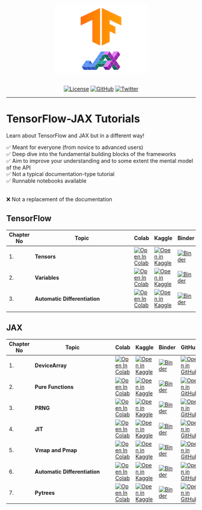 <div align='center'>

<img src='static/combined_logo.png' width="250" height=180>
<br><br>

[![License](https://img.shields.io/badge/license-MIT-brightgreen)](https://github.com/AakashKumarNain/TF_JAX_tutorials/blob/main/LICENSE)
[![GitHub](https://img.shields.io/github/stars/AakashKumarNain/TF_JAX_tutorials?color=yellowgreen&logo=github)](https://github.com/AakashKumarNain/TF_JAX_tutorials)
[![Twitter](https://img.shields.io/twitter/follow/A_K_Nain?style=social)](https://twitter.com/A_K_Nain)

---
</div>

# TensorFlow-JAX Tutorials

Learn about TensorFlow and JAX but in a different way!

✅ Meant for everyone (from novice to advanced users) <br>
✅ Deep dive into the fundamental building blocks of the frameworks <br>
✅ Aim to improve your understanding and to some extent the mental model of the API <br>
✅ Not a typical  documentation-type tutorial <br>
✅ Runnable notebooks available <br> <br>

:x: Not a replacement of the documentation

## TensorFlow

| Chapter No   | <div style="width:250px">Topic</div> | Colab | Kaggle | Binder | GitHub |
| ------------ | -----------------------------------  | ----- | ------ | ------ | ------ |
|  1.  | **Tensors**| [![Open In Colab](https://colab.research.google.com/assets/colab-badge.svg)](https://colab.research.google.com/github/AakashKumarNain/TF_JAX_tutorials/blob/main/src/notebooks/tensorflow_tutorials/chapter_1_tensors.ipynb) |[![Open in Kaggle](https://img.shields.io/static/v1?label=&message=Open%20in%20Kaggle&labelColor=grey&color=blue&logo=kaggle)](https://www.kaggle.com/aakashnain/tf-jax-tutorials-part1)  | [![Binder](https://mybinder.org/badge_logo.svg)](https://mybinder.org/v2/gh/AakashKumarNain/TF_JAX_tutorials/main?filepath=src%2Fnotebooks%2Ftensorflow_tutorials%2Fchapter_1_tensors.ipynb) |[![Open in GitHub](https://img.shields.io/static/v1?label=&message=Open%20in%20GitHub&labelColor=grey&color=blue&logo=github)](https://github.com/AakashKumarNain/TF_JAX_tutorials/blob/main/src/notebooks/tensorflow_tutorials/chapter_1_tensors.ipynb) |
|  2.  | **Variables**| [![Open In Colab](https://colab.research.google.com/assets/colab-badge.svg)](https://colab.research.google.com/github/AakashKumarNain/TF_JAX_tutorials/blob/main/src/notebooks/tensorflow_tutorials/chapter_2_variables.ipynb) |[![Open in Kaggle](https://img.shields.io/static/v1?label=&message=Open%20in%20Kaggle&labelColor=grey&color=blue&logo=kaggle)](https://www.kaggle.com/aakashnain/tf-jax-tutorials-part2)  | [![Binder](https://mybinder.org/badge_logo.svg)](https://mybinder.org/v2/gh/AakashKumarNain/TF_JAX_tutorials/main?filepath=src%2Fnotebooks%2Ftensorflow_tutorials%2Fchapter_2_variables.ipynb) |[![Open in GitHub](https://img.shields.io/static/v1?label=&message=Open%20in%20GitHub&labelColor=grey&color=blue&logo=github)](https://github.com/AakashKumarNain/TF_JAX_tutorials/blob/main/src/notebooks/tensorflow_tutorials/chapter_2_variables.ipynb) |
|  3.  | **Automatic Differentiation**| [![Open In Colab](https://colab.research.google.com/assets/colab-badge.svg)](https://colab.research.google.com/github/AakashKumarNain/TF_JAX_tutorials/blob/main/src/notebooks/tensorflow_tutorials/chapter_3_AD_and_grads.ipynb) |[![Open in Kaggle](https://img.shields.io/static/v1?label=&message=Open%20in%20Kaggle&labelColor=grey&color=blue&logo=kaggle)](https://www.kaggle.com/aakashnain/tf-jax-tutorials-part3)  | [![Binder](https://mybinder.org/badge_logo.svg)](https://mybinder.org/v2/gh/AakashKumarNain/TF_JAX_tutorials/main?filepath=src%2Fnotebooks%2Ftensorflow_tutorials%2Fchapter_3_AD_and_grads.ipynb) |[![Open in GitHub](https://img.shields.io/static/v1?label=&message=Open%20in%20GitHub&labelColor=grey&color=blue&logo=github)](https://github.com/AakashKumarNain/TF_JAX_tutorials/blob/main/src/notebooks/tensorflow_tutorials/chapter_3_AD_and_grads.ipynb) |
|  |   |  |  |  |  |


## JAX

| Chapter No   |  <div style="width:200px">Topic</div>     | Colab | Kaggle | Binder | GitHub |
| ------------ | -------  | ----- | ------ | ------ | ------ |
|  1.  | **DeviceArray**| [![Open In Colab](https://colab.research.google.com/assets/colab-badge.svg)](https://colab.research.google.com/github/AakashKumarNain/TF_JAX_tutorials/blob/main/src/notebooks/jax_tutorials/chapter_1_devicearray.ipynb) |[![Open in Kaggle](https://img.shields.io/static/v1?label=&message=Open%20in%20Kaggle&labelColor=grey&color=blue&logo=kaggle)](https://www.kaggle.com/aakashnain/tf-jax-tutorials-part-4-jax-and-devicearray/)  | [![Binder](https://mybinder.org/badge_logo.svg)](https://mybinder.org/v2/gh/AakashKumarNain/TF_JAX_tutorials/main?filepath=src%2Fnotebooks%2Fjax_tutorials%2Fchapter_1_devicearray.ipynb) |[![Open in GitHub](https://img.shields.io/static/v1?label=&message=Open%20in%20GitHub&labelColor=grey&color=blue&logo=github)](https://github.com/AakashKumarNain/TF_JAX_tutorials/blob/main/src/notebooks/jax_tutorials/chapter_1_devicearray.ipynb) |
|  2.  | **Pure Functions**| [![Open In Colab](https://colab.research.google.com/assets/colab-badge.svg)](https://colab.research.google.com/github/AakashKumarNain/TF_JAX_tutorials/blob/main/src/notebooks/jax_tutorials/chapter_2_pure_functions.ipynb) |[![Open in Kaggle](https://img.shields.io/static/v1?label=&message=Open%20in%20Kaggle&labelColor=grey&color=blue&logo=kaggle)](https://www.kaggle.com/aakashnain/tf-jax-tutorials-part-5-pure-functions-in-jax/)  | [![Binder](https://mybinder.org/badge_logo.svg)](https://mybinder.org/v2/gh/AakashKumarNain/TF_JAX_tutorials/main?filepath=src%2Fnotebooks%2Fjax_tutorials%2Fchapter_2_pure_functions.ipynb) |[![Open in GitHub](https://img.shields.io/static/v1?label=&message=Open%20in%20GitHub&labelColor=grey&color=blue&logo=github)](https://github.com/AakashKumarNain/TF_JAX_tutorials/blob/main/src/notebooks/jax_tutorials/chapter_2_pure_functions.ipynb) |
|  3.  | **PRNG**| [![Open In Colab](https://colab.research.google.com/assets/colab-badge.svg)](https://colab.research.google.com/github/AakashKumarNain/TF_JAX_tutorials/blob/main/src/notebooks/jax_tutorials/chapter_3_prng.ipynb) |[![Open in Kaggle](https://img.shields.io/static/v1?label=&message=Open%20in%20Kaggle&labelColor=grey&color=blue&logo=kaggle)](https://www.kaggle.com/aakashnain/tf-jax-tutorials-part-6-prng-in-jax/)  | [![Binder](https://mybinder.org/badge_logo.svg)](https://mybinder.org/v2/gh/AakashKumarNain/TF_JAX_tutorials/main?filepath=src%2Fnotebooks%2Fjax_tutorials%2Fchapter_3_prng.ipynb) |[![Open in GitHub](https://img.shields.io/static/v1?label=&message=Open%20in%20GitHub&labelColor=grey&color=blue&logo=github)](https://github.com/AakashKumarNain/TF_JAX_tutorials/blob/main/src/notebooks/jax_tutorials/chapter_3_prng.ipynb) |
|  4.  | **JIT**| [![Open In Colab](https://colab.research.google.com/assets/colab-badge.svg)](https://colab.research.google.com/github/AakashKumarNain/TF_JAX_tutorials/blob/main/src/notebooks/jax_tutorials/chapter_4_just_in_time_compilation.ipynb) |[![Open in Kaggle](https://img.shields.io/static/v1?label=&message=Open%20in%20Kaggle&labelColor=grey&color=blue&logo=kaggle)](https://www.kaggle.com/aakashnain/tf-jax-tutorials-part-7-jit-in-jax)  | [![Binder](https://mybinder.org/badge_logo.svg)](https://mybinder.org/v2/gh/AakashKumarNain/TF_JAX_tutorials/main?filepath=src%2Fnotebooks%2Fjax_tutorials%2Fchapter_4_just_in_time_compilation.ipynb) |[![Open in GitHub](https://img.shields.io/static/v1?label=&message=Open%20in%20GitHub&labelColor=grey&color=blue&logo=github)](https://github.com/AakashKumarNain/TF_JAX_tutorials/blob/main/src/notebooks/jax_tutorials/chapter_4_just_in_time_compilation.ipynb) |
|  5.  | **Vmap and Pmap**| [![Open In Colab](https://colab.research.google.com/assets/colab-badge.svg)](https://colab.research.google.com/github/AakashKumarNain/TF_JAX_tutorials/blob/main/src/notebooks/jax_tutorials/chapter_5_vmap_pmap.ipynb) |[![Open in Kaggle](https://img.shields.io/static/v1?label=&message=Open%20in%20Kaggle&labelColor=grey&color=blue&logo=kaggle)](https://www.kaggle.com/aakashnain/tf-jax-tutorials-part-8-vmap-pmap)  | [![Binder](https://mybinder.org/badge_logo.svg)](https://mybinder.org/v2/gh/AakashKumarNain/TF_JAX_tutorials/main?filepath=src%2Fnotebooks%2Fjax_tutorials%2Fchapter_5_vmap_pmap.ipynb) |[![Open in GitHub](https://img.shields.io/static/v1?label=&message=Open%20in%20GitHub&labelColor=grey&color=blue&logo=github)](https://github.com/AakashKumarNain/TF_JAX_tutorials/blob/main/src/notebooks/jax_tutorials/chapter_5_vmap_pmap.ipynb) |
|  6.  | **Automatic Differentiation**| [![Open In Colab](https://colab.research.google.com/assets/colab-badge.svg)](https://colab.research.google.com/github/AakashKumarNain/TF_JAX_tutorials/blob/main/src/notebooks/jax_tutorials/chapter_6_autodiff.ipynb) |[![Open in Kaggle](https://img.shields.io/static/v1?label=&message=Open%20in%20Kaggle&labelColor=grey&color=blue&logo=kaggle)](https://www.kaggle.com/aakashnain/tf-jax-tutorials-part-9-autodiff-in-jax)  | [![Binder](https://mybinder.org/badge_logo.svg)](https://mybinder.org/v2/gh/AakashKumarNain/TF_JAX_tutorials/main?filepath=src%2Fnotebooks%2Fjax_tutorials%2Fchapter_6_autodiff.ipynb) |[![Open in GitHub](https://img.shields.io/static/v1?label=&message=Open%20in%20GitHub&labelColor=grey&color=blue&logo=github)](https://github.com/AakashKumarNain/TF_JAX_tutorials/blob/main/src/notebooks/jax_tutorials/chapter_6_autodiff.ipynb) |
|  7.  | **Pytrees**| [![Open In Colab](https://colab.research.google.com/assets/colab-badge.svg)](https://colab.research.google.com/github/AakashKumarNain/TF_JAX_tutorials/blob/main/src/notebooks/jax_tutorials/chapter_7_pytrees.ipynb) |[![Open in Kaggle](https://img.shields.io/static/v1?label=&message=Open%20in%20Kaggle&labelColor=grey&color=blue&logo=kaggle)](https://www.kaggle.com/aakashnain/tf-jax-tutorials-part-7-pytrees-in-jax)  | [![Binder](https://mybinder.org/badge_logo.svg)](https://mybinder.org/v2/gh/AakashKumarNain/TF_JAX_tutorials/main?filepath=src%2Fnotebooks%2Fjax_tutorials%2Fchapter_7_pytrees.ipynb) |[![Open in GitHub](https://img.shields.io/static/v1?label=&message=Open%20in%20GitHub&labelColor=grey&color=blue&logo=github)](https://github.com/AakashKumarNain/TF_JAX_tutorials/blob/main/src/notebooks/jax_tutorials/chapter_7_pytrees.ipynb) |
